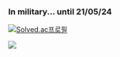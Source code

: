 ### In military... until 21/05/24

[![Solved.ac프로필](http://mazassumnida.wtf/api/v2/generate_badge?boj=99edward)](https://solved.ac/99edward)

<img src='../stargan-celeba/images/test3.gif' align='center'/>

